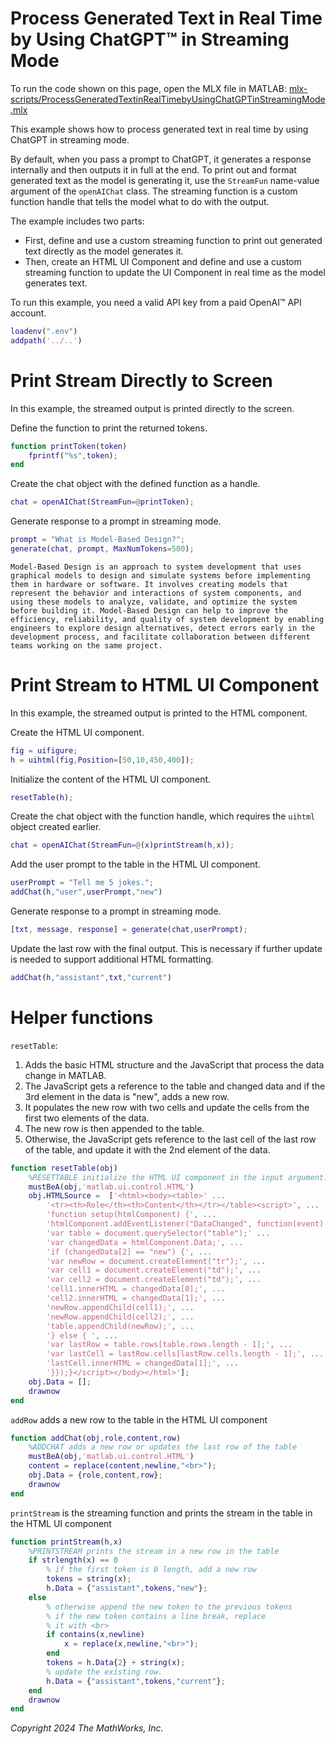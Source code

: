 
# Process Generated Text in Real Time by Using ChatGPT™ in Streaming Mode

To run the code shown on this page, open the MLX file in MATLAB: [mlx-scripts/ProcessGeneratedTextinRealTimebyUsingChatGPTinStreamingMode.mlx](mlx-scripts/ProcessGeneratedTextinRealTimebyUsingChatGPTinStreamingMode.mlx) 

This example shows how to process generated text in real time by using ChatGPT in streaming mode.


By default, when you pass a prompt to ChatGPT, it generates a response internally and then outputs it in full at the end. To print out and format generated text as the model is generating it, use the `StreamFun` name\-value argument of the `openAIChat` class. The streaming function is a custom function handle that tells the model what to do with the output.


The example includes two parts:

-  First, define and use a custom streaming function to print out generated text directly as the model generates it. 
-  Then, create an HTML UI Component and define and use a custom streaming function to update the UI Component in real time as the model generates text. 

To run this example, you need a valid API key from a paid OpenAI™ API account.

```matlab
loadenv(".env")
addpath('../..') 
```
# Print Stream Directly to Screen

In this example, the streamed output is printed directly to the screen. 


Define the function to print the returned tokens. 

```matlab
function printToken(token)
    fprintf("%s",token);
end
```

Create the chat object with the defined function as a handle. 

```matlab
chat = openAIChat(StreamFun=@printToken);
```

Generate response to a prompt in streaming mode. 

```matlab
prompt = "What is Model-Based Design?";
generate(chat, prompt, MaxNumTokens=500);
```

```matlabTextOutput
Model-Based Design is an approach to system development that uses graphical models to design and simulate systems before implementing them in hardware or software. It involves creating models that represent the behavior and interactions of system components, and using these models to analyze, validate, and optimize the system before building it. Model-Based Design can help to improve the efficiency, reliability, and quality of system development by enabling engineers to explore design alternatives, detect errors early in the development process, and facilitate collaboration between different teams working on the same project.
```
# Print Stream to HTML UI Component

In this example, the streamed output is printed to the HTML component. 


Create the HTML UI component.

```matlab
fig = uifigure;
h = uihtml(fig,Position=[50,10,450,400]);
```

Initialize the content of the HTML UI component.

```matlab
resetTable(h);
```

Create the chat object with the function handle, which requires the `uihtml` object created earlier. 

```matlab
chat = openAIChat(StreamFun=@(x)printStream(h,x));
```

Add the user prompt to the table in the HTML UI component.

```matlab
userPrompt = "Tell me 5 jokes.";
addChat(h,"user",userPrompt,"new")
```

Generate response to a prompt in streaming mode. 

```matlab
[txt, message, response] = generate(chat,userPrompt);
```

Update the last row with the final output. This is necessary if further update is needed to support additional HTML formatting.

```matlab
addChat(h,"assistant",txt,"current")
```
# Helper functions

`resetTable`:

1.  Adds the basic HTML structure and the JavaScript that process the data change in MATLAB.
2. The JavaScript gets a reference to the table and changed data and if the 3rd element in the data is "new", adds a new row.
3. It populates the new row with two cells and update the cells from the first two elements of the data.
4. The new row is then appended to the table.
5. Otherwise, the JavaScript gets reference to the last cell of the last row of the table, and update it with the 2nd element of the data.
```matlab
function resetTable(obj)
    %RESETTABLE initialize the HTML UI component in the input argument.  
    mustBeA(obj,'matlab.ui.control.HTML')
    obj.HTMLSource =  ['<html><body><table>' ...
        '<tr><th>Role</th><th>Content</th></tr></table><script>', ...
        'function setup(htmlComponent) {', ...
        'htmlComponent.addEventListener("DataChanged", function(event) {', ... 
        'var table = document.querySelector("table");' ...
        'var changedData = htmlComponent.Data;', ...
        'if (changedData[2] == "new") {', ...
        'var newRow = document.createElement("tr");', ...
        'var cell1 = document.createElement("td");', ...                    
        'var cell2 = document.createElement("td");', ...
        'cell1.innerHTML = changedData[0];', ...
        'cell2.innerHTML = changedData[1];', ... 
        'newRow.appendChild(cell1);', ...
        'newRow.appendChild(cell2);', ...
        'table.appendChild(newRow);', ...
        '} else { ', ...
        'var lastRow = table.rows[table.rows.length - 1];', ...
        'var lastCell = lastRow.cells[lastRow.cells.length - 1];', ...
        'lastCell.innerHTML = changedData[1];', ...
        '}});}</script></body></html>'];
    obj.Data = [];
    drawnow
end
```

`addRow` adds a new row to the table in the HTML UI component

```matlab
function addChat(obj,role,content,row)
    %ADDCHAT adds a new row or updates the last row of the table
    mustBeA(obj,'matlab.ui.control.HTML')
    content = replace(content,newline,"<br>");
    obj.Data = {role,content,row};
    drawnow
end
```

`printStream` is the streaming function and prints the stream in the table in the HTML UI component

```matlab
function printStream(h,x)
    %PRINTSTREAM prints the stream in a new row in the table
    if strlength(x) == 0
        % if the first token is 0 length, add a new row
        tokens = string(x);
        h.Data = {"assistant",tokens,"new"};
    else
        % otherwise append the new token to the previous tokens
        % if the new token contains a line break, replace 
        % it with <br>
        if contains(x,newline)
            x = replace(x,newline,"<br>");
        end
        tokens = h.Data{2} + string(x);
        % update the existing row. 
        h.Data = {"assistant",tokens,"current"};
    end
    drawnow
end
```

*Copyright 2024 The MathWorks, Inc.*

